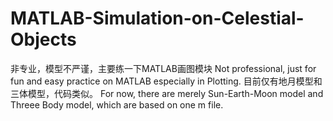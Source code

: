 # MATLAB-Simulation-on-Celestial-Objects
非专业，模型不严谨，主要练一下MATLAB画图模块
Not professional, just for fun and easy practice on MATLAB especially in Plotting.
目前仅有地月模型和三体模型，代码类似。
For now, there are merely Sun-Earth-Moon model and Threee Body model, which are based on one m file.
